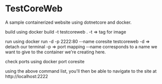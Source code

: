 # TestCoreWeb
A sample containerized website using dotnetcore and docker.

build using
docker build -t testcoreweb .
-t => tag for image

run using 
docker run -d -p 2222:80 --name coresite testcoreweb
-d => detach our terminal
-p => port mapping 
--name corresponds to a name we want to give to the container we're creating here.

check ports using 
docker port coresite

using the above command list, you'll then be able to navigate to the site at http://localhost:2222
